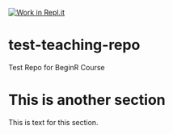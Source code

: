 [![Work in Repl.it](https://classroom.github.com/assets/work-in-replit-14baed9a392b3a25080506f3b7b6d57f295ec2978f6f33ec97e36a161684cbe9.svg)](https://classroom.github.com/online_ide?assignment_repo_id=3036916&assignment_repo_type=AssignmentRepo)
# test-teaching-repo
Test Repo for BeginR Course

# This is another section
This is text for this section.
